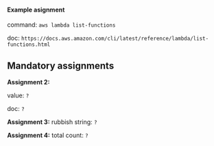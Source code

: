 #### Example asignment

command: `aws lambda list-functions`

doc: `https://docs.aws.amazon.com/cli/latest/reference/lambda/list-functions.html`

## Mandatory assignments

**Assignment 2:**

value: `?`

doc: `?`

**Assignment 3:**
rubbish string: `?`

**Assignment 4:**
total count: `?`
